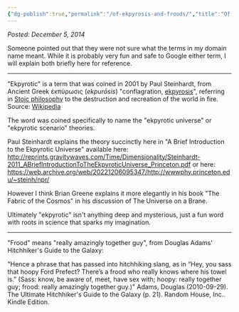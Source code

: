 ```yaml
---
{"dg-publish":true,"permalink":"/of-ekpyrosis-and-froods/","title":"Of Ekpyrotic and Froods","tags":["Site"]}
---
```


*Posted: December 5, 2014*

Someone pointed out that they were not sure what the terms in my domain name meant. While it is probably very fun and safe to Google either term, I will explain both briefly here for reference.

* * *

"Ekpyrotic" is a term that was coined in 2001 by Paul Steinhardt, from Ancient Greek ἐκπύρωσις (_ekpurōsis_) "conflagration, [ekpyrosis](https://en.wiktionary.org/wiki/ekpyrosis "ekpyrosis")", referring in [Stoic philosophy](https://en.wikipedia.org/wiki/Stoic_philosophy "w:Stoic philosophy") to the destruction and recreation of the world in fire. Source: [Wikipedia](https://en.wiktionary.org/wiki/ekpyrotic)

The word was coined specifically to name the "ekpyrotic universe" or "ekpyrotic scenario" theories.

Paul Steinhardt explains the theory succinctly here in "A Brief Introduction to the Ekpyrotic Universe" available here:
http://reprints.gravitywaves.com/Time/Dimensionality/Steinhardt-2011_ABriefIntroductionToTheEkpyroticUniverse_Princeton.pdf
or here:
https://web.archive.org/web/20221206095347/http://wwwphy.princeton.edu/~steinh/npr/

However I think Brian Greene explains it more elegantly in his book "The Fabric of the Cosmos" in his discussion of The Universe on a Brane.

Ultimately "ekpyrotic" isn't anything deep and mysterious, just a fun word with roots in science that sparks my imagination.

* * *

"Frood" means "really amazingly together guy", from Douglas Adams' Hitchhiker's Guide to the Galaxy:

"Hence a phrase that has passed into hitchhiking slang, as in “Hey, you sass that hoopy Ford Prefect? There’s a frood who really knows where his towel is.” (Sass: know, be aware of, meet, have sex with; hoopy: really together guy; frood: really amazingly together guy.)" Adams, Douglas (2010-09-29). The Ultimate Hitchhiker's Guide to the Galaxy (p. 21). Random House, Inc.. Kindle Edition.
